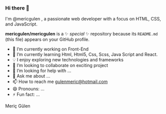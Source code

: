 
### Hi there 👋

I'm @mericgulen , a passionate web developer with a focus on HTML, CSS, and JavaScript.

**mericgulen/mericgulen** is a ✨ _special_ ✨ repository because its `README.md` (this file) appears on your GitHub profile.

- 🔭 I’m currently working on Front-End
- 🌱 I’m currently learning Html, Html5, Css, Scss, Java Script and React.
- 💡 I enjoy exploring new technologies and frameworks
- 👯 I’m looking to collaborate on exciting project
- 🤔 I’m looking for help with ...
- 💬 Ask me about ...
- 📫 How to reach me  gulenmeric@hotmail.com
- 😄 Pronouns: ...
- ⚡ Fun fact: ...

Meriç Gülen

